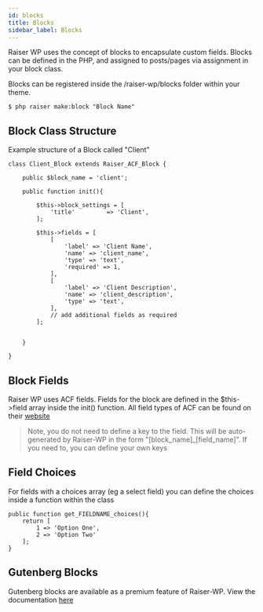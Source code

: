 ```yaml
---
id: blocks
title: Blocks
sidebar_label: Blocks
---
```


Raiser WP uses the concept of blocks to encapsulate custom fields. Blocks can be defined in the PHP, and assigned to posts/pages via assignment in your block class.

Blocks can be registered inside the /raiser-wp/blocks folder within your theme.

```
$ php raiser make:block "Block Name"
```

## Block Class Structure

Example structure of a Block called "Client"

```
class Client_Block extends Raiser_ACF_Block {

	public $block_name = 'client';

	public function init(){

		$this->block_settings = [
			'title'         => 'Client',
		];
		
		$this->fields = [
			[
				'label' => 'Client Name',
				'name' => 'client_name',
				'type' => 'text',
				'required' => 1,
			],
			[
				'label' => 'Client Description',
				'name' => 'client_description',
				'type' => 'text',
			],
			// add additional fields as required
		];	


	}	

}
```

## Block Fields

Raiser WP uses ACF fields. Fields for the block are defined in the $this->field array inside the init() function. All field types of ACF can be found on their [website](https://www.advancedcustomfields.com/resources/)

> Note, you do not need to define a key to the field. This will be auto-generated by Raiser-WP in the form "[block_name]_[field_name]". If you need to, you can define your own keys

## Field Choices

For fields with a choices array (eg a select field) you can define the choices inside a function within the class
```
public function get_FIELDNAME_choices(){
	return [
		1 => 'Option One',
		2 => 'Option Two'
	];
}
```

## Gutenberg Blocks

Gutenberg blocks are available as a premium feature of Raiser-WP. View the documentation [here](/docs/g-blocks)